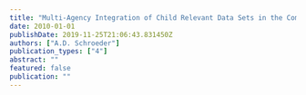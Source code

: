 ```yaml
---
title: "Multi-Agency Integration of Child Relevant Data Sets in the Commonwealth of Virginia: Application of a Privacy Protecting Federated Model."
date: 2010-01-01
publishDate: 2019-11-25T21:06:43.831450Z
authors: ["A.D. Schroeder"]
publication_types: ["4"]
abstract: ""
featured: false
publication: ""
---
```


